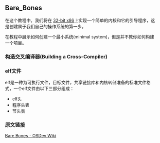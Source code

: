 ## Bare_Bones

在这个教程中，我们将在 [32-bit x86](https://wiki.osdev.org/IA32_Architecture_Family)上实现一个简单的内核和它的引导程序，这是创建属于我们自己的操作系统的第一步。

在教程中展示如何创建一个最小系统(minimal system)，但是并不教你如何构建一个项目。

### 构造交叉编译器(Building a Cross-Compiler)

### elf文件

elf是一种为可执行文件，目标文件，共享链接库和内核转储准备的标准文件格式，一个elf文件由以下三部分组成：

+ elf头
+ 程序头表
+ 节头表

### 原文链接

[Bare Bones - OSDev Wiki](https://wiki.osdev.org/Bare_Bones)

